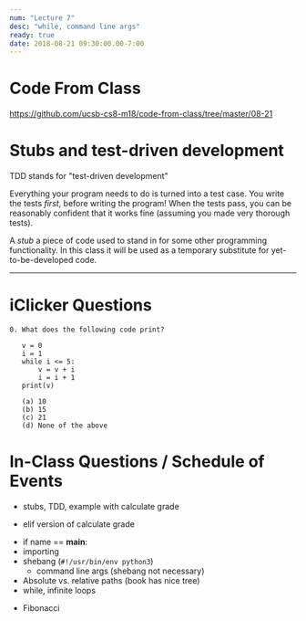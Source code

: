 ```yaml
---
num: "Lecture 7"
desc: "while, command line args"
ready: true
date: 2018-08-21 09:30:00.00-7:00
---
```


# Code From Class

<https://github.com/ucsb-cs8-m18/code-from-class/tree/master/08-21>

Stubs and test-driven development
=================================
TDD stands for "test-driven development"

Everything your program needs to do is turned into
a test case. You write the tests *first*, before
writing the program! When the tests pass, you can
be reasonably confident that it works fine
(assuming you made very thorough tests).

A *stub* a piece of code used to stand in for some
other programming functionality. In this class it
will be used as a temporary substitute for
yet-to-be-developed code.

---

iClicker Questions
==================

```
0. What does the following code print?

   v = 0
   i = 1
   while i <= 5:
       v = v + i
       i = i + 1
   print(v)

   (a) 10
   (b) 15
   (c) 21
   (d) None of the above
```

In-Class Questions / Schedule of Events
=======================================

- stubs, TDD, example with calculate grade
+ elif version of calculate grade
- if name == __main__:
- importing
- shebang (`#!/usr/bin/env python3`)
  - command line args (shebang not necessary)
- Absolute vs. relative paths (book has nice tree)
- while, infinite loops
+ Fibonacci
